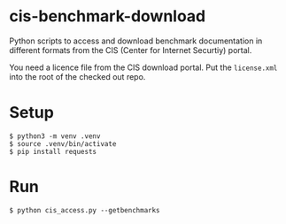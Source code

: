 # cis-benchmark-download
Python scripts to access and download benchmark documentation in different formats from the CIS (Center for Internet Securtiy) portal.

You need a licence file from the CIS download portal. Put the `license.xml` into the root of the checked out repo.

# Setup

```
$ python3 -m venv .venv
$ source .venv/bin/activate
$ pip install requests
```

# Run

```
$ python cis_access.py --getbenchmarks
```

